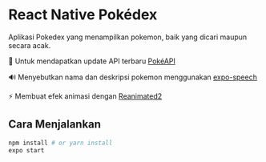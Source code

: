 # React Native Pokédex

Aplikasi Pokedex yang menampilkan pokemon, baik yang dicari maupun secara acak.

📕 Untuk mendapatkan update API terbaru [PokéAPI](https://pokeapi.co/)

🔊 Menyebutkan nama dan deskripsi pokemon menggunakan [expo-speech](https://docs.expo.io/versions/latest/sdk/speech)

⚡️ Membuat efek animasi dengan [Reanimated2](https://docs.swmansion.com/react-native-reanimated/)

## Cara Menjalankan

```bash
npm install # or yarn install
expo start
```
